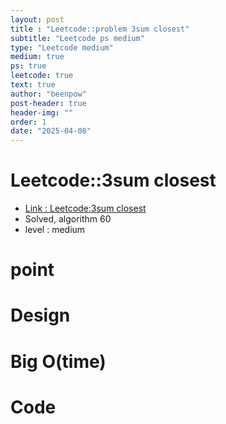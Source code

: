 ```yaml
---
layout: post
title : "Leetcode::problem 3sum closest"
subtitle: "Leetcode ps medium"
type: "Leetcode medium"
medium: true
ps: true
leetcode: true
text: true
author: "beenpow"
post-header: true
header-img: ""
order: 1
date: "2025-04-08"
---
```


# Leetcode::3sum closest
- [Link : Leetcode:3sum closest]()
- Solved, algorithm 60
- level : medium
# point

# Design


# Big O(time)

# Code

```cpp

```